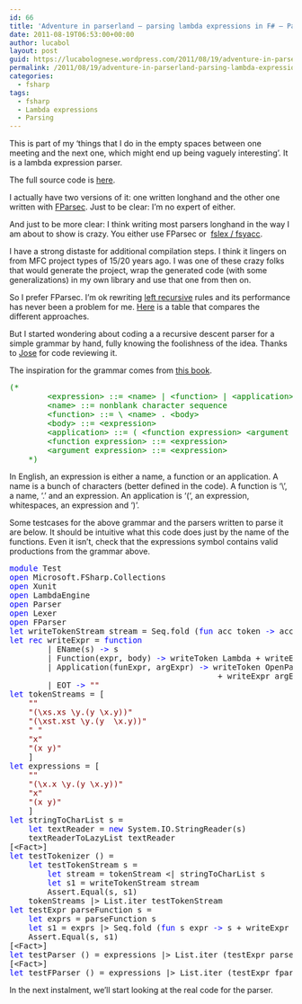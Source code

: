 ```yaml
---
id: 66
title: 'Adventure in parserland – parsing lambda expressions in F# – Part I'
date: 2011-08-19T06:53:00+00:00
author: lucabol
layout: post
guid: https://lucabolognese.wordpress.com/2011/08/19/adventure-in-parserland-parsing-lambda-expressions-in-f-part-i/
permalink: /2011/08/19/adventure-in-parserland-parsing-lambda-expressions-in-f-part-i/
categories:
  - fsharp
tags:
  - fsharp
  - Lambda expressions
  - Parsing
---
```

This is part of my ‘things that I do in the empty spaces between one meeting and the next one, which might end up being vaguely interesting’. It is a lambda expression parser.

The full source code is [here](http://code.msdn.microsoft.com/Parsing-Lambda-Expressions-7ad5271f).

I actually have two versions of it: one written longhand and the other one written with [FParsec](http://www.quanttec.com/fparsec/about/fparsec-vs-alternatives.html). Just to be clear: I’m no expert of either.

And just to be more clear: I think writing most parsers longhand in the way I am about to show is crazy. You either use FParsec or&#160; [fslex / fsyacc](http://blogs.msdn.com/b/jomo_fisher/archive/2010/06/15/use-fslex-and-fsyacc-to-make-a-parser-in-f.aspx).

I have a strong distaste for additional compilation steps. I think it lingers on from MFC project types of 15/20 years ago. I was one of these crazy folks that would generate the project, wrap the generated code (with some generalizations) in my own library and use that one from then on.

So I prefer FParsec. I’m ok rewriting [left recursive](http://en.wikipedia.org/wiki/Left_recursion) rules and its performance has never been a problem for me. [Here](http://www.quanttec.com/fparsec/about/fparsec-vs-alternatives.html) is a table that compares the different approaches.

But I started wondering about coding a a recursive descent parser for a simple grammar by hand, fully knowing the foolishness of the idea. Thanks to [Jose](http://www.haskellers.com/user/pepeiborra) for code reviewing it.

The inspiration for the grammar comes from [this book](http://www.google.co.uk/url?sa=t&source=web&cd=4&ved=0CDgQFjAD&url=http%3A%2F%2Fwww.amazon.com%2FIntroduction-Functional-Programming-Calculus-International%2Fdp%2F0201178125&ei=KoklTqzjF4GWhQf-w5XlCQ&usg=AFQjCNGPzv_27nSNwctaEykBivq3N-I7Dg&sig2=4iLu_nZnd8GlwPXpt8crMg).

<pre class="code"><span style="color:green;">(*
        &lt;expression&gt; ::= &lt;name&gt; | &lt;function&gt; | &lt;application&gt;
        &lt;name&gt; ::= non­blank character sequence
        &lt;function&gt; ::= \ &lt;name&gt; . &lt;body&gt;
        &lt;body&gt; ::= &lt;expression&gt;
        &lt;application&gt; ::= ( &lt;function expression&gt; &lt;argument expression&gt; )
        &lt;function expression&gt; ::= &lt;expression&gt;
        &lt;argument expression&gt; ::= &lt;expression&gt;
    *)
</span></pre>

In English, an expression is either a name, a function or an application. A name is a bunch of characters (better defined in the code). A function is ‘\’, a name, ‘.’ and an expression. An application is ‘(‘, an expression, whitespaces, an expression and ‘)’.

Some testcases for the above grammar and the parsers written to parse it are below. It should be intuitive what this code does just by the name of the functions. Even it isn’t, check that the expressions symbol contains valid productions from the grammar above.

<pre class="code"><span style="color:blue;">module </span>Test
<span style="color:blue;">open </span>Microsoft.FSharp.Collections
<span style="color:blue;">open </span>Xunit
<span style="color:blue;">open </span>LambdaEngine
<span style="color:blue;">open </span>Parser
<span style="color:blue;">open </span>Lexer
<span style="color:blue;">open </span>FParser
<span style="color:blue;">let </span>writeTokenStream stream = Seq.fold (<span style="color:blue;">fun </span>acc token <span style="color:blue;">-&gt; </span>acc + writeToken token) <span style="color:maroon;">"" </span>stream
<span style="color:blue;">let rec </span>writeExpr = <span style="color:blue;">function
        </span>| EName(s) <span style="color:blue;">-&gt; </span>s
        | Function(expr, body) <span style="color:blue;">-&gt; </span>writeToken Lambda + writeExpr expr + writeToken Dot + writeExpr body
        | Application(funExpr, argExpr) <span style="color:blue;">-&gt; </span>writeToken OpenParens + writeExpr funExpr + writeToken (Ws(<span style="color:maroon;">" "</span>))
                                            + writeExpr argExpr + writeToken CloseParens
        | EOT <span style="color:blue;">-&gt; </span><span style="color:maroon;">""
</span><span style="color:blue;">let </span>tokenStreams = [
    <span style="color:maroon;">""
    "(\xs.xs \y.(y \x.y))"
    "(\xst.xst \y.(y  \x.y))"
    " "
    "x"
    "(x y)"
    </span>]
<span style="color:blue;">let </span>expressions = [
    <span style="color:maroon;">""
    "(\x.x \y.(y \x.y))"
    "x"
    "(x y)"
    </span>]
<span style="color:blue;">let </span>stringToCharList s =
    <span style="color:blue;">let </span>textReader = <span style="color:blue;">new </span>System.IO.StringReader(s)
    textReaderToLazyList textReader
[&lt;Fact&gt;]
<span style="color:blue;">let </span>testTokenizer () =
    <span style="color:blue;">let </span>testTokenStream s =
        <span style="color:blue;">let </span>stream = tokenStream &lt;| stringToCharList s
        <span style="color:blue;">let </span>s1 = writeTokenStream stream
        Assert.Equal(s, s1)
    tokenStreams |&gt; List.iter testTokenStream
<span style="color:blue;">let </span>testExpr parseFunction s =
    <span style="color:blue;">let </span>exprs = parseFunction s
    <span style="color:blue;">let </span>s1 = exprs |&gt; Seq.fold (<span style="color:blue;">fun </span>s expr <span style="color:blue;">-&gt; </span>s + writeExpr expr) <span style="color:maroon;">""
    </span>Assert.Equal(s, s1)
[&lt;Fact&gt;]
<span style="color:blue;">let </span>testParser () = expressions |&gt; List.iter (testExpr parseString)
[&lt;Fact&gt;]
<span style="color:blue;">let </span>testFParser () = expressions |&gt; List.iter (testExpr fparseString)</pre>

In the next instalment, we’ll start looking at the real code for the parser.
